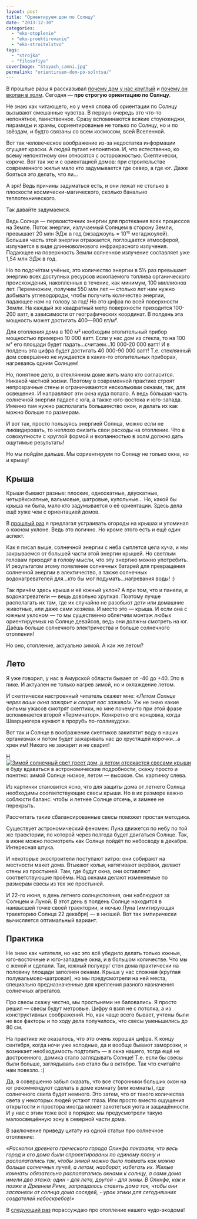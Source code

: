 ```yaml
---
layout: post
title: "Ориентируем дом по Солнцу"
date: "2013-12-30"
categories: 
  - "eko-otoplenie"
  - "eko-proektirovanie"
  - "eko-stroitelstvo"
tags: 
  - "strojka"
  - "filosofiya"
coverImage: "Stoyach_camni.jpg"
permalink: "orientiruem-dom-po-solntsu/"
---
```


В прошлые разы я рассказывал [почему дом у нас круглый](/zachem-ya-zakruglil-svoy-dom) и [почему он вкопан в холм](/zachem-ya-zakopal-svoy-dom). Сегодня — **про строгую ориентацию по Солнцу**.

Не знаю как читающего, но у меня слова об ориентации по Солнцу вызывают смешанные чувства. В первую очередь это что-то непонятное, таинственное. Сразу вспоминаются всякие стоунхенджи, пирамиды и храмы, сориентированые не только по Солнцу, но и по звёздам, и будто связаны со всем космосом, всей Вселенной.

<!-- READMORE -->

Вот так человеческое воображение из-за недостатка информации сгущает краски. А людей пугает непонятное. И, что естественно, ко всему непонятному они относятся с осторожностью. Скептически, короче. Вот так же и с ориентацией домов: при строительстве современного жилья мало кто задумывается где север, а где юг. Даже бояться это делать, что ли...

А зря! Ведь причины задуматься есть, и они лежат не столько в плоскости космически-магического, сколько банально теплотехнического.

Так давайте задумаемся.

Ведь Солнце — первоисточник энергии для протекания всех процессов на Земле. Поток энергии, излучаемый Солнцем в сторону Земли, превышает 20 млн ЭДж в год (экзаджоуль = 10¹² мегаджоулей). Большая часть этой энергии отражается, поглощается атмосферой, излучается в виде длинноволнового инфракрасного излучения. Падающее на поверхность Земли солнечное излучение составляет уже 1,54 млн ЭДж в год.

Но по подсчётам учёных, это количество энергии в 5½ раз превышает энергию всех доступных ресурсов ископаемого топлива органического происхождения, накопленных в течение, как минимум, 100 миллионов лет. Перемножим, получим 550 млн лет — столько лет нам нужно добывать углеводороды, чтобы получить количество энергии, падающее нам на голову за год! Но это цифра по всей поверхности Земли. На каждый же квадратный метр поверхности приходится 100-200 ватт, в зависимости от географических координат. В полдень эта мощность может достигать 400—900 вт/м².

Для отопления дома в 100 м² необходим отопительный прибор мощностью примерно 10 000 ватт. Если у нас дом из стекла, то на 100 м² его площади будет падать...считаем...10 000-20 000 ватт! И в полдень эта цифра будет достигать 40 000-90 000 ватт! Т.е. стеклянный дом совершенно не нуждается в каких-то отопительных приборах, нагреваясь одним Солнцем!

Но, понятное дело, в стеклянном доме жить мало кто согласится. Никакой частной жизни. Поэтому в современной практике строят непрозрачные стены и ограничиваются несколькими окнами, так, для освещения. И направляют эти окна куда попало. А ведь бóльшая часть солнечной энергии падает с юга, а также юго-востока и юго-запада. Именно там нужно располагать большинство окон, и делать их как можно больше по размерам.

И вот так, просто пользуясь энергией Солнца, можно если не ликвидировать, то неплохо снизить свои расходы на отопление. Что в совокупности с круглой формой и вкопанностью в холм должно дать ощутимые результаты!

Но мы пойдём дальше. Мы сориентируем по Солнцу не только окна, но и крышу!

## Крыша

Крыши бывают разные: плоские, односкатные, двускатные, четырёхскатные, вальмовые, шатровые, купольные... Но, какой бы крыша ни была, мало кто задумывается о её ориентации. Здесь дела ещё хуже чем с ориентацией домов.

В [прошлый раз](/orientiruem-dom-po-solntsu/) я предлагал устраивать огороды на крышах и упоминал о южном уклоне. Ведь это логично. Но кроме этого есть и ещё один аспект.

Как я писал выше, солнечной энергии с неба сыплется цела куча, и мы закрываемся от большей части этой энергии крышей. Но светлым головам приходят в голову мысли, что эту энергию можно употребить. И результатом этому появление солнечных батарей для превращения солнечной энергии в электичество, а также солнечных водонагревателей для...кто бы мог подумать...нагревания воды! :)

Так причём здесь крыша и её южный уклон? А при том, что и панели, и водонагреватели — вещь довольно хрупкая. Поэтому лучше располагать их там, где их случайно не разобьют дети или домашние животные, или даже сами хозяева. И место это — крыша. И если она с южным уклоном — то мы существенно облегчим монтаж любых ориентируемых на Солнце девайсов, ведь они должны смотреть на юг. Даёшь больше солнечного электричества и больше солнечного отопления!

Но оно, отопление, актуально зимой. А как же летом?

## Лето

Я уже говорил, у нас в Амурской области бывает от -40 до +40. Это в пике. И актуален не только нагрев зимой, но и охлаждение летом.

И скептически настроенный читатель скажет мне: _«Летом Солнце через ваши окна зажарит и сварит вас заживо!»_. Уж не знаю какие фильмы ужасов смотрят скептики, но мне почему-то при этой фразе вспоминается второй «Терминатор». Конкретно его концовка, когда Шварцнегера кунают в прорубь по-голливудски.

Вот так и Солнце в воображении скептиков закипятит воду в наших организмах и потом будет зажаривать нас до хрустящей корочки...а хрен им! Никого не зажарит и не сварит!

Н[![Зимой солнечный свет греет дом, а летом отсекается свесами крыши](/wp-content/uploads/2013/12/maloet-8a.jpg "Зимой солнечный свет греет дом, а летом отсекается свесами крыши")](/wp-content/uploads/2013/12/maloet-8a.jpg)е буду вдаваться в астрономические подробности, скажу просто и понятно: зимой Солнце низкое, летом — высокое. См. картинку слева.

Из картинки становится ясно, что для защиты дома от летнего Солнца необходимы соответствующие свесы крыши. Но в их размере важно соблюсти баланс: чтобы и летнее Солнце отсечь, и зимнее не перекрыть.

Рассчитать такие сбалансированные свесы поможет простая методика.

Существует астрономический феномен: Луна движется по небу по той же траектории, по которой через полгода будет двигаться Солнце. Так, в июне можно посмотреть как Солнце пойдёт по небосводу в декабре. Интересная штука.

И некоторые экостроители поступают хитро: они собирают на местности макет дома. Втыкают колья, натягивают верёвки, делают стены из простыней. Там, где будут окна, они оставляют соответствующие проёмы. Над окнами делают изменяемые по размерам свесы из тех же простыней.

И 22-го июня, в день летнего солнцестояния, они наблюдают за Солнцем и Луной. В этот день в полдень Солнце находится в наивысшей точке своей траектории, и ночью Луна (имитирующая траекторию Солнца 22 декабря) — в низшей. Вот так эмпирически вычисляется оптимальный вариант.

## Практика

Не знаю как читателя, но нас это всё убедило делать только южные, юго-восточные и юго-западные окна, и в большом количестве. Что мы с женой и сделали. Так, южный полукруг стен дома практически на половину площади заполнен окнами. Крыша у нас сложная (круглая полувальмово-шатровая), но мы предусмотрели на ней места, специально предназначенные для крепления разного назначения солнечных агрегатов.

Про свесы скажу честно, мы простынями не баловались. Я просто решил — свесы будут метровые. Цифру я взял не с потолка, а из конструктивных соображений. Но, как чаще всего бывает, учтены были не все факторы и по ходу дела получилось, что свесы уменьшились до 80 см.

На практике же оказалось, что это очень хорошая цифра. К концу сентября, когда ночи уже холодные, да и вообще бывают заморозки, и возникает необходимость подтопить — в окна нашего, тогда ещё не достроенного, домика стало заглядывать Солнце! Т.е. если бы свесы были больше, заглядывать оно стало бы в октябре. Так что считайте нам повезло. :)

Да, я совершенно забыл сказать, что все сторонники больших окон на юг рекоммендуют сделать в доме комнату (или комнаты), где солнечного света будет немного. Это затем, что от такого количества света у некоторых людей устают глаза. Или просто вместо ощущения открытости и простора иногда может захотеться уюта и защищённости. И у нас с этим тоже всё в порядке: мы предусмотрели такую малоосвещённую зону в северной части дома.

В заключение приведу цитату из одной статьи про солнечное отопление:

_«Раскопки древнего греческого города Олинфа показали, что весь город и его дома были спроектированы по единому плану и располагались так, чтобы зимой можно было поймать как можно больше солнечных лучей, а летом, наоборот, избегать их. Жилые комнаты обязательно располагались окнами к солнцу, а сами дома имели два этажа: один - для лета, другой - для зимы. В Олинфе, как и позже в Древнем Риме, запрещалось ставить дома так, чтобы они заслоняли от солнца дома соседей, - урок этики для сегодняшних создателей небоскребов!»_

В [следующий раз](/otoplenie-passivnie-doma-i-vodyanoe-otoplenie) порассуждаю про отопление нашего чудо-экодома!
